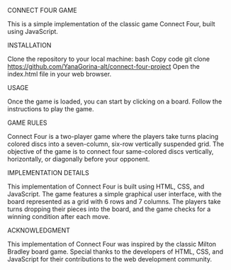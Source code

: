 CONNECT FOUR GAME

This is a simple implementation of the classic game Connect Four, built using JavaScript.


INSTALLATION

Clone the repository to your local machine:
bash
Copy code
git clone https://github.com/YanaGorina-alt/connect-four-project
Open the index.html file in your web browser.

USAGE

Once the game is loaded, you can start by clicking on a board.
Follow the instructions to play the game.

GAME RULES

Connect Four is a two-player game where the players take turns placing colored discs into a seven-column, six-row vertically suspended grid. The objective of the game is to connect four same-colored discs vertically, horizontally, or diagonally before your opponent.


IMPLEMENTATION DETAILS

This implementation of Connect Four is built using HTML, CSS, and JavaScript. The game features a simple graphical user interface, with the board represented as a grid with 6 rows and 7 columns. The players take turns dropping their pieces into the board, and the game checks for a winning condition after each move.


ACKNOWLEDGMENT

This implementation of Connect Four was inspired by the classic Milton Bradley board game. Special thanks to the developers of HTML, CSS, and JavaScript for their contributions to the web development community.

